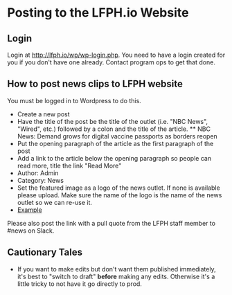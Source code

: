 # Posting to the LFPH.io Website

## Login

Login at http://lfph.io/wp/wp-login.php. You need to have a login created for you if you don't have one already. Contact program ops to get that done.

## How to post news clips to LFPH website

You must be logged in to Wordpress to do this.

* Create a new post
* Have the title of the post be the title of the outlet (i.e. "NBC News", "Wired", etc.) followed by a colon and the title of the article. 
** NBC News: Demand grows for digital vaccine passports as borders reopen
* Put the opening paragraph of the article as the first paragraph of the post
* Add a link to the article below the opening paragraph so people can read more, title the link "Read More"
* Author: Admin
* Category: News
* Set the featured image as a logo of the news outlet. If none is available please upload. Make sure the name of the logo is the name of the news outlet so we can re-use it.
* [Example](https://www.nbcnews.com/tech/tech-news/demand-grows-digital-vaccine-passports-borders-reopen-rcna5269)


Please also post the link with a pull quote from the LFPH staff member to #news on Slack.

## Cautionary Tales

* If you want to make edits but don't want them published immediately, it's best to "switch to draft" **before** making any edits. Otherwise it's a little tricky to not have it go directly to prod. 
